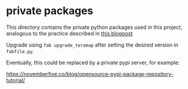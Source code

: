 # private packages

This directory contains the private python packages used in this project,
analogous to the practice described in [this blogpost](https://medium.com/underdog-io-engineering/vendoring-python-dependencies-with-pip-b9eb6078b9c0)

Upgrade using `fab upgrade_teramap` after setting the desired version in `fabfile.py`.

Eventually, this could be replaced by a private pypi server, for example:

https://novemberfive.co/blog/opensource-pypi-package-repository-tutorial/
